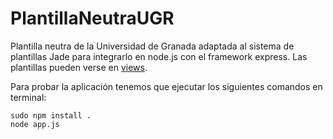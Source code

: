 PlantillaNeutraUGR
==================

Plantilla neutra de la Universidad de Granada adaptada al sistema de plantillas Jade para integrarlo en node.js con el framework express.
Las plantillas pueden verse en [views](https://github.com/oslugr/PlantillaNeutraUGR/tree/master/views).

Para probar la aplicación tenemos que ejecutar los siguientes comandos en terminal:

	sudo npm install .
	node app.js
